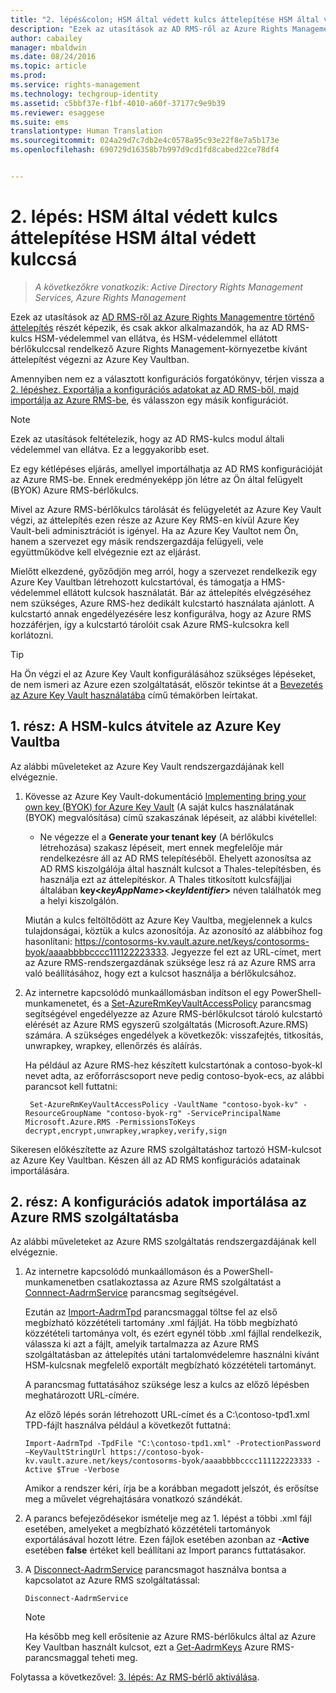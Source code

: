 ```yaml
---
title: "2. lépés&colon; HSM által védett kulcs áttelepítése HSM által védett kulccsá | Azure RMS"
description: "Ezek az utasítások az AD RMS-ről az Azure Rights Managementre történő áttelepítés részét képezik, és csak akkor alkalmazandók, ha az AD RMS-kulcs HSM-védelemmel van ellátva, és HSM-védelemmel ellátott bérlőkulccsal rendelkező Azure Rights Management-környezetbe kíván áttelepítést végezni az Azure Key Vaultban."
author: cabailey
manager: mbaldwin
ms.date: 08/24/2016
ms.topic: article
ms.prod: 
ms.service: rights-management
ms.technology: techgroup-identity
ms.assetid: c5bbf37e-f1bf-4010-a60f-37177c9e9b39
ms.reviewer: esaggese
ms.suite: ems
translationtype: Human Translation
ms.sourcegitcommit: 024a29d7c7db2e4c0578a95c93e22f8e7a5b173e
ms.openlocfilehash: 690729d16358b7b997d9cd1fd8cabed22ce78df4


---
```


# 2. lépés: HSM által védett kulcs áttelepítése HSM által védett kulccsá

>*A következőkre vonatkozik: Active Directory Rights Management Services, Azure Rights Management*


Ezek az utasítások az [AD RMS-ről az Azure Rights Managementre történő áttelepítés](migrate-from-ad-rms-to-azure-rms.md) részét képezik, és csak akkor alkalmazandók, ha az AD RMS-kulcs HSM-védelemmel van ellátva, és HSM-védelemmel ellátott bérlőkulccsal rendelkező Azure Rights Management-környezetbe kívánt áttelepítést végezni az Azure Key Vaultban. 

Amennyiben nem ez a választott konfigurációs forgatókönyv, térjen vissza a [2. lépéshez. Exportálja a konfigurációs adatokat az AD RMS-ből, majd importálja az Azure RMS-be](migrate-from-ad-rms-phase1.md#step-2-export-configuration-data-from-ad-rms-and-import-it-to-azure-rms), és válasszon egy másik konfigurációt.

> [!NOTE]
> Ezek az utasítások feltételezik, hogy az AD RMS-kulcs modul általi védelemmel van ellátva. Ez a leggyakoribb eset. 

Ez egy kétlépéses eljárás, amellyel importálhatja az AD RMS konfigurációját az Azure RMS-be. Ennek eredményeképp jön létre az Ön által felügyelt (BYOK) Azure RMS-bérlőkulcs.

Mivel az Azure RMS-bérlőkulcs tárolását és felügyeletét az Azure Key Vault végzi, az áttelepítés ezen része az Azure Key RMS-en kívül Azure Key Vault-beli adminisztrációt is igényel. Ha az Azure Key Vaultot nem Ön, hanem a szervezet egy másik rendszergazdája felügyeli, vele együttműködve kell elvégeznie ezt az eljárást.

Mielőtt elkezdené, győződjön meg arról, hogy a szervezet rendelkezik egy Azure Key Vaultban létrehozott kulcstartóval, és támogatja a HMS-védelemmel ellátott kulcsok használatát. Bár az áttelepítés elvégzéséhez nem szükséges, Azure RMS-hez dedikált kulcstartó használata ajánlott. A kulcstartó annak engedélyezésére lesz konfigurálva, hogy az Azure RMS hozzáférjen, így a kulcstartó tárolóit csak Azure RMS-kulcsokra kell korlátozni.


> [!TIP]
> Ha Ön végzi el az Azure Key Vault konfigurálásához szükséges lépéseket, de nem ismeri az Azure ezen szolgáltatását, először tekintse át a [Bevezetés az Azure Key Vault használatába](https://azure.microsoft.com/documentation/articles/key-vault-get-started/) című témakörben leírtakat. 


## 1. rész: A HSM-kulcs átvitele az Azure Key Vaultba

Az alábbi műveleteket az Azure Key Vault rendszergazdájának kell elvégeznie.

1.  Kövesse az Azure Key Vault-dokumentáció [Implementing bring your own key (BYOK) for Azure Key Vault](https://azure.microsoft.com/documentation/articles/key-vault-hsm-protected-keys/#implementing-bring-your-own-key-byok-for-azure-key-vault) (A saját kulcs használatának (BYOK) megvalósítása) című szakaszának lépéseit, az alábbi kivétellel:

    - Ne végezze el a **Generate your tenant key** (A bérlőkulcs létrehozása) szakasz lépéseit, mert ennek megfelelője már rendelkezésre áll az AD RMS telepítéséből. Ehelyett azonosítsa az AD RMS kiszolgálója által használt kulcsot a Thales-telepítésben, és használja ezt az áttelepítéskor. A Thales titkosított kulcsfájljai általában **key<*keyAppName*><*keyIdentifier*>** néven találhatók meg a helyi kiszolgálón.

    Miután a kulcs feltöltődött az Azure Key Vaultba, megjelennek a kulcs tulajdonságai, köztük a kulcs azonosítója. Az azonosító az alábbihoz fog hasonlítani: https://contosorms-kv.vault.azure.net/keys/contosorms-byok/aaaabbbbcccc111122223333. Jegyezze fel ezt az URL-címet, mert az Azure RMS-rendszergazdának szüksége lesz rá az Azure RMS arra való beállításához, hogy ezt a kulcsot használja a bérlőkulcsához.

2. Az internetre kapcsolódó munkaállomásban indítson el egy PowerShell-munkamenetet, és a [Set-AzureRmKeyVaultAccessPolicy](https://msdn.microsoft.com/library/mt603625.aspx ) parancsmag segítségével engedélyezze az Azure RMS-bérlőkulcsot tároló kulcstartó elérését az Azure RMS egyszerű szolgáltatás (Microsoft.Azure.RMS) számára. A szükséges engedélyek a következők: visszafejtés, titkosítás, unwrapkey, wrapkey, ellenőrzés és aláírás.
    
    Ha például az Azure RMS-hez készített kulcstartónak a contoso-byok-kl nevet adta, az erőforráscsoport neve pedig contoso-byok-ecs, az alábbi parancsot kell futtatni:
    
        Set-AzureRmKeyVaultAccessPolicy -VaultName "contoso-byok-kv" -ResourceGroupName "contoso-byok-rg" -ServicePrincipalName Microsoft.Azure.RMS -PermissionsToKeys decrypt,encrypt,unwrapkey,wrapkey,verify,sign


Sikeresen előkészítette az Azure RMS szolgáltatáshoz tartozó HSM-kulcsot az Azure Key Vaultban. Készen áll az AD RMS konfigurációs adatainak importálására.

## 2. rész: A konfigurációs adatok importálása az Azure RMS szolgáltatásba

Az alábbi műveleteket az Azure RMS szolgáltatás rendszergazdájának kell elvégeznie.

1.  Az internetre kapcsolódó munkaállomáson és a PowerShell-munkamenetben csatlakoztassa az Azure RMS szolgáltatást a [Connnect-AadrmService](https://msdn.microsoft.com/library/dn629415.aspx ) parancsmag segítségével.
    
    Ezután az [Import-AadrmTpd](https://msdn.microsoft.com/library/dn857523.aspx) parancsmaggal töltse fel az első megbízható közzétételi tartomány .xml fájlját. Ha több megbízható közzétételi tartománya volt, és ezért egynél több .xml fájllal rendelkezik, válassza ki azt a fájlt, amelyik tartalmazza az Azure RMS szolgáltatásban az áttelepítés utáni tartalomvédelemre használni kívánt HSM-kulcsnak megfelelő exportált megbízható közzétételi tartományt. 
    
    A parancsmag futtatásához szüksége lesz a kulcs az előző lépésben meghatározott URL-címére.
    
    Az előző lépés során létrehozott URL-címet és a C:\contoso-tpd1.xml TPD-fájlt használva például a következőt futtatná:
    
    ```
    Import-AadrmTpd -TpdFile "C:\contoso-tpd1.xml" -ProtectionPassword –KeyVaultStringUrl https://contoso-byok-kv.vault.azure.net/keys/contosorms-byok/aaaabbbbcccc111122223333 -Active $True -Verbose
    ```
    
    Amikor a rendszer kéri, írja be a korábban megadott jelszót, és erősítse meg a művelet végrehajtására vonatkozó szándékát.

2.  A parancs befejeződésekor ismételje meg az 1. lépést a többi .xml fájl esetében, amelyeket a megbízható közzétételi tartományok exportálásával hozott létre. Ezen fájlok esetében azonban az **-Active** esetében **false** értéket kell beállítani az Import parancs futtatásakor.  

3.  A [Disconnect-AadrmService](http://msdn.microsoft.com/library/windowsazure/dn629416.aspx) parancsmagot használva bontsa a kapcsolatot az Azure RMS szolgáltatással:

    ```
    Disconnect-AadrmService
    ```

    > [!NOTE]
    > Ha később meg kell erősítenie az Azure RMS-bérlőkulcs által az Azure Key Vaultban használt kulcsot, ezt a [Get-AadrmKeys](https://msdn.microsoft.com/library/dn629420.aspx) Azure RMS-parancsmaggal teheti meg.

Folytassa a következővel: [3. lépés: Az RMS-bérlő aktiválása](migrate-from-ad-rms-phase1.md#step-3-activate-your-rms-tenant).




<!--HONumber=Aug16_HO4-->


